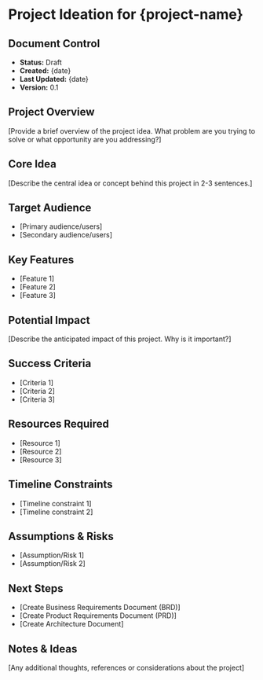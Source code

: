 # Project Ideation for {project-name}

## Document Control
- **Status:** Draft
- **Created:** {date}
- **Last Updated:** {date}
- **Version:** 0.1

## Project Overview
[Provide a brief overview of the project idea. What problem are you trying to solve or what opportunity are you addressing?]

## Core Idea
[Describe the central idea or concept behind this project in 2-3 sentences.]

## Target Audience
- [Primary audience/users]
- [Secondary audience/users]

## Key Features
- [Feature 1]
- [Feature 2]
- [Feature 3]

## Potential Impact
[Describe the anticipated impact of this project. Why is it important?]

## Success Criteria
- [Criteria 1]
- [Criteria 2]
- [Criteria 3]

## Resources Required
- [Resource 1]
- [Resource 2]
- [Resource 3]

## Timeline Constraints
- [Timeline constraint 1]
- [Timeline constraint 2]

## Assumptions & Risks
- [Assumption/Risk 1]
- [Assumption/Risk 2]

## Next Steps
- [Create Business Requirements Document (BRD)]
- [Create Product Requirements Document (PRD)]
- [Create Architecture Document]

## Notes & Ideas
[Any additional thoughts, references or considerations about the project] 